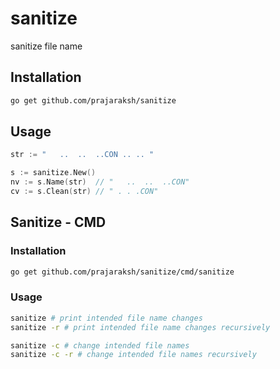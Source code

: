# sanitize
sanitize file name

## Installation

```sh
go get github.com/prajaraksh/sanitize
```

## Usage

```go
str := "   ..  ..  ..CON .. .. "

s := sanitize.New()
nv := s.Name(str)  // "   ..  ..  ..CON"
cv := s.Clean(str) // " . . .CON"
```

## Sanitize - CMD

### Installation

```sh
go get github.com/prajaraksh/sanitize/cmd/sanitize
```

### Usage

```sh
sanitize # print intended file name changes
sanitize -r # print intended file name changes recursively

sanitize -c # change intended file names
sanitize -c -r # change intended file names recursively
```
